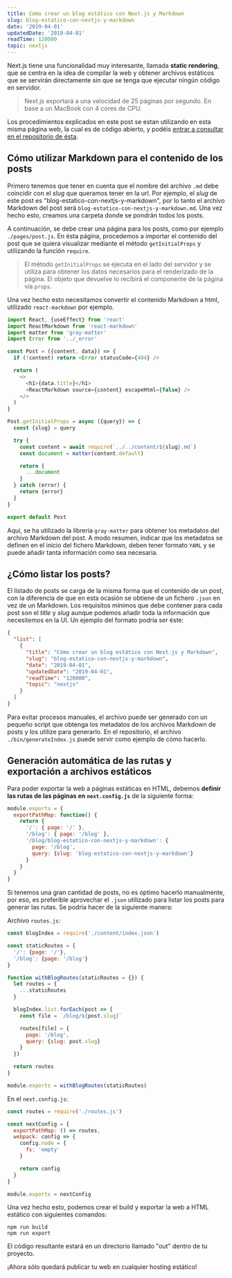 ```yaml
---
title: Cómo crear un blog estático con Next.js y Markdown
slug: blog-estatico-con-nextjs-y-markdown
date: '2019-04-01'
updatedDate: '2019-04-01'
readTime: 120000
topic: nextjs
---
```


Next.js tiene una funcionalidad muy interesante, llamada **static rendering**, que se centra en la idea de compilar la web y obtener archivos estáticos que se servirán directamente sin que se tenga que ejecutar ningún código en servidor.

> Next.js exportará a una velocidad de 25 páginas por segundo. En base a un MacBook con 4 cores de CPU.

Los procedimientos explicados en este post se estan utilizando en esta misma página web, la cual es de código abierto, y podéis [entrar a consultar en el repositorio de ésta](https://github.com/rmoralp/rm-web).

## Cómo utilizar Markdown para el contenido de los posts

Primero tenemos que tener en cuenta que el nombre del archivo `.md` debe coincidir con el _slug_ que queramos tener en la url. Por ejemplo, el _slug_ de este post es "blog-estatico-con-nextjs-y-markdown", por lo tanto el archivo Markdown del post será `blog-estatico-con-nextjs-y-markdown.md`. Una vez hecho esto, creamos una carpeta donde se pondrán todos los posts.

A continuación, se debe crear una página para los posts, como por ejemplo `./pages/post.js`. En ésta página, procedemos a importar el contenido del post que se quiera visualizar mediante el método `getInitialProps` y utilizando la función `require`.

> El método `getInitialProps` se ejecuta en el lado del servidor y se utiliza para obtener los datos necesarios para el renderizado de la página. El objeto que devuelve lo recibirá el componente de la página vía `props`.

Una vez hecho esto necesitamos convertir el contenido Markdown a html, utilizado `react-markdown` por ejemplo.

```javascript
import React, {useEffect} from 'react'
import ReactMarkdown from 'react-markdown'
import matter from 'gray-matter'
import Error from '../_error'

const Post = ({content, data}) => {
  if (!content) return <Error statusCode={404} />

  return (
    <>
      <h1>{data.title}</h1>
      <ReactMarkdown source={content} escapeHtml={false} />
    </>
  )
}

Post.getInitialProps = async ({query}) => {
  const {slug} = query

  try {
    const content = await require(`../../content/${slug}.md`)
    const document = matter(content.default)

    return {
      ...document
    }
  } catch (error) {
    return {error}
  }
}

export default Post
```

Aquí, se ha utilizado la librería `gray-matter` para obtener los metadatos del archivo Markdown del post. A modo resumen, indicar que los metadatos se definen en el inicio del fichero Markdown, deben tener formato `YAML` y se puede añadir tanta información como sea necesaria.

## ¿Cómo listar los posts?

El listado de posts se carga de la misma forma que el contenido de un post, con la diferencia de que en esta ocasión se obtiene de un fichero `.json` en vez de un Markdown. Los requisitos mínimos que debe contener para cada post son el _title_ y _slug_ aunque podemos añadir toda la información que necesitemos en la UI. Un ejemplo del formato podría ser éste:

```json
{
  "list": [
    {
      "title": "Cómo crear un blog estático con Next.js y Markdown",
      "slug": "blog-estatico-con-nextjs-y-markdown",
      "date": "2019-04-01",
      "updatedDate": "2019-04-01",
      "readTime": "120000",
      "topic": "nextjs"
    }
  ]
}
```

Para evitar procesos manuales, el archivo puede ser generado con un pequeño script que obtenga los metadatos de los archivos Markdown de posts y los utilize para generarlo. En el repositorio, el archivo `./bin/generateIndex.js` puede servir como ejemplo de cómo hacerlo.

## Generación automática de las rutas y exportación a archivos estáticos

Para poder exportar la web a páginas estáticas en HTML, debemos **definir las rutas de las páginas en `next.config.js`** de la siguiente forma:

```javascript
module.exports = {
  exportPathMap: function() {
    return {
      '/': { page: '/' },
      '/blog': { page: '/blog' },
      '/blog/blog-estatico-con-nextjs-y-markdown': {
        page: '/blog',
        query: {slug: 'blog-estatico-con-nextjs-y-markdown'}
      }
    }
  }
}
```

Si tenemos una gran cantidad de posts, no es óptimo hacerlo manualmente, por eso, es preferible aprovechar el `.json` utilizado para listar los posts para generar las rutas. Se podría hacer de la siguiente manera:

Archivo `routes.js`:

```javascript
const blogIndex = require('./content/index.json')

const staticRoutes = {
  '/': {page: '/'},
  '/blog': {page: '/blog'}
}

function withBlogRoutes(staticRoutes = {}) {
  let routes = {
    ...staticRoutes
  }

  blogIndex.list.forEach(post => {
    const file = `/blog/${post.slug}`

    routes[file] = {
      page: '/blog',
      query: {slug: post.slug}
    }
  })

  return routes
}

module.exports = withBlogRoutes(staticRoutes)
```

En el `next.config.js`:

```javascript
const routes = require('./routes.js')

const nextConfig = {
  exportPathMap: () => routes,
  webpack: config => {
    config.node = {
      fs: 'empty'
    }

    return config
  }
}

module.exports = nextConfig
```

Una vez hecho esto, podemos crear el build y exportar la web a HTML estático con siguientes comandos:

```
npm run build
npm run export
```

El código resultante estará en un directorio llamado "out" dentro de tu proyecto.

¡Ahora sólo quedará publicar tu web en cualquier hosting estático!
